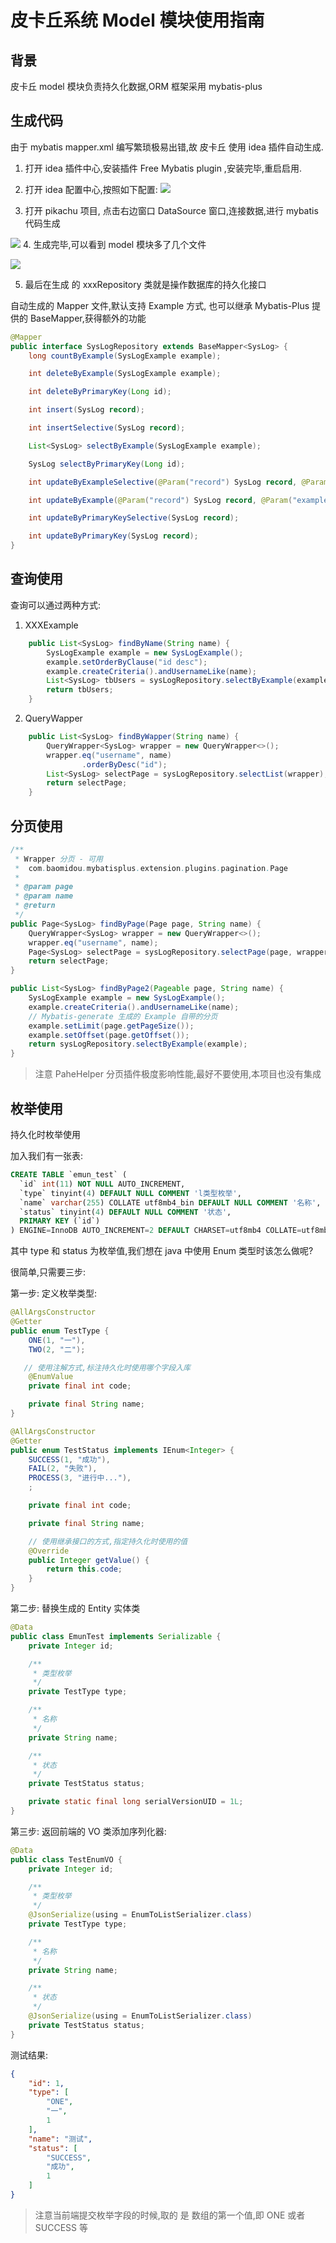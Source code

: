 # 皮卡丘系统 Model 模块使用指南

## 背景

皮卡丘 model 模块负责持久化数据,ORM 框架采用 mybatis-plus

## 生成代码

由于 mybatis mapper.xml 编写繁琐极易出错,故 皮卡丘 使用 idea 插件自动生成.

1. 打开 idea 插件中心,安装插件 Free Mybatis plugin ,安装完毕,重启启用.
2. 打开 idea 配置中心,按照如下配置:
   ![](https://itguang.oss-cn-beijing.aliyuncs.com/20210103143902.png)

3. 打开 pikachu 项目, 点击右边窗口 DataSource 窗口,连接数据,进行 mybatis 代码生成

![](https://itguang.oss-cn-beijing.aliyuncs.com/20210101164332.png)
4. 生成完毕,可以看到 model 模块多了几个文件

![](https://itguang.oss-cn-beijing.aliyuncs.com/20201227155514.png)

5. 最后在生成 的 xxxRepository 类就是操作数据库的持久化接口



自动生成的 Mapper 文件,默认支持 Example 方式, 也可以继承 Mybatis-Plus 提供的 BaseMapper,获得额外的功能

```java
@Mapper
public interface SysLogRepository extends BaseMapper<SysLog> {
    long countByExample(SysLogExample example);

    int deleteByExample(SysLogExample example);

    int deleteByPrimaryKey(Long id);

    int insert(SysLog record);

    int insertSelective(SysLog record);

    List<SysLog> selectByExample(SysLogExample example);

    SysLog selectByPrimaryKey(Long id);

    int updateByExampleSelective(@Param("record") SysLog record, @Param("example") SysLogExample example);

    int updateByExample(@Param("record") SysLog record, @Param("example") SysLogExample example);

    int updateByPrimaryKeySelective(SysLog record);

    int updateByPrimaryKey(SysLog record);
}
```



## 查询使用

查询可以通过两种方式:

1. XXXExample

```java
    public List<SysLog> findByName(String name) {
        SysLogExample example = new SysLogExample();
        example.setOrderByClause("id desc");
        example.createCriteria().andUsernameLike(name);
        List<SysLog> tbUsers = sysLogRepository.selectByExample(example);
        return tbUsers;
    }
```

2. QueryWapper

```java
    public List<SysLog> findByWapper(String name) {
        QueryWrapper<SysLog> wrapper = new QueryWrapper<>();
        wrapper.eq("username", name)
                .orderByDesc("id");
        List<SysLog> selectPage = sysLogRepository.selectList(wrapper);
        return selectPage;
    }
```




## 分页使用

```java
/**
 * Wrapper 分页 - 可用
 *  com.baomidou.mybatisplus.extension.plugins.pagination.Page
 *
 * @param page
 * @param name
 * @return
 */
public Page<SysLog> findByPage(Page page, String name) {
    QueryWrapper<SysLog> wrapper = new QueryWrapper<>();
    wrapper.eq("username", name);
    Page<SysLog> selectPage = sysLogRepository.selectPage(page, wrapper);
    return selectPage;
}
```



```java
public List<SysLog> findByPage2(Pageable page, String name) {
    SysLogExample example = new SysLogExample();
    example.createCriteria().andUsernameLike(name);
    // Mybatis-generate 生成的 Example 自带的分页
    example.setLimit(page.getPageSize());
    example.setOffset(page.getOffset());
    return sysLogRepository.selectByExample(example);
}
```

> 注意 PaheHelper 分页插件极度影响性能,最好不要使用,本项目也没有集成

## 枚举使用

持久化时枚举使用

加入我们有一张表:

```sql
CREATE TABLE `emun_test` (
  `id` int(11) NOT NULL AUTO_INCREMENT,
  `type` tinyint(4) DEFAULT NULL COMMENT 'l类型枚举',
  `name` varchar(255) COLLATE utf8mb4_bin DEFAULT NULL COMMENT '名称',
  `status` tinyint(4) DEFAULT NULL COMMENT '状态',
  PRIMARY KEY (`id`)
) ENGINE=InnoDB AUTO_INCREMENT=2 DEFAULT CHARSET=utf8mb4 COLLATE=utf8mb4_bin;
```

其中 type 和 status 为枚举值,我们想在 java 中使用 Enum 类型时该怎么做呢?

很简单,只需要三步:

第一步: 定义枚举类型: 

```java
@AllArgsConstructor
@Getter
public enum TestType {
    ONE(1, "一"),
    TWO(2, "二");

   // 使用注解方式,标注持久化时使用哪个字段入库
    @EnumValue
    private final int code;

    private final String name;
}
```

```java
@AllArgsConstructor
@Getter
public enum TestStatus implements IEnum<Integer> {
    SUCCESS(1, "成功"),
    FAIL(2, "失败"),
    PROCESS(3, "进行中..."),
    ;

    private final int code;

    private final String name;

    // 使用继承接口的方式,指定持久化时使用的值
    @Override
    public Integer getValue() {
        return this.code;
    }
}
```

第二步: 替换生成的 Entity 实体类

```java
@Data
public class EmunTest implements Serializable {
    private Integer id;

    /**
     * 类型枚举
     */
    private TestType type;

    /**
     * 名称
     */
    private String name;

    /**
     * 状态
     */
    private TestStatus status;

    private static final long serialVersionUID = 1L;
}
```



第三步: 返回前端的 VO 类添加序列化器:

```java
@Data
public class TestEnumVO {
    private Integer id;

    /**
     * 类型枚举
     */
    @JsonSerialize(using = EnumToListSerializer.class)
    private TestType type;

    /**
     * 名称
     */
    private String name;

    /**
     * 状态
     */
    @JsonSerialize(using = EnumToListSerializer.class)
    private TestStatus status;
}
```



测试结果:

```json
{
    "id": 1,
    "type": [
        "ONE",
        "一",
        1
    ],
    "name": "测试",
    "status": [
        "SUCCESS",
        "成功",
        1
    ]
}
```

> 注意当前端提交枚举字段的时候,取的 是 数组的第一个值,即 ONE 或者 SUCCESS 等





